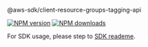 @aws-sdk/client-resource-groups-tagging-api

[![NPM version](https://img.shields.io/npm/v/@aws-sdk/client-resource-groups-tagging-api/beta.svg)](https://www.npmjs.com/package/@aws-sdk/client-resource-groups-tagging-api)
[![NPM downloads](https://img.shields.io/npm/dm/@aws-sdk/client-resource-groups-tagging-api.svg)](https://www.npmjs.com/package/@aws-sdk/client-resource-groups-tagging-api)

For SDK usage, please step to [SDK reademe](https://github.com/aws/aws-sdk-js-v3).
